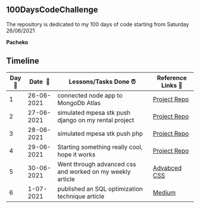 ## 100DaysCodeChallenge
The repository is dedicated to my 100 days of code starting from Saturday 26/06/2021

**Pacheko**   

## Timeline

|**Day:pushpin:**|**Date &nbsp;:calendar:**|**Lessons/Tasks Done :alarm_clock:**| **Reference Links :link:**|
|------|-----------------|--------------------|---------------------|
|1 |26-06-2021|connected node app to MongoDb Atlas|[Project Repo](https://github.com/Pacheko123/node-practicals/blob/main/app.js)|
|2|27-06-2021|simulated mpesa stk push django on my rental project|[Project Repo](https://github.com/Pacheko123/smart-rentals)|
|3|28-06-2021|simulated mpesa stk push php|[Project Repo](https://github.com/)  |
|4|29-06-2021|Starting something really cool, hope it works|[Project Repo](https://github.com/)  |
|5|30-06-2021|Went through advanced css and worked on my weekly article|[Advabced CSS](https://github.com/)  |
|6|1-07-2021|published an SQL optimization technique article|[Medium](https://pacheko.medium.com/sql-optimization-techniques-8dbd8189ef15)|

